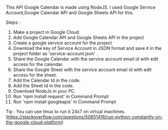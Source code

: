 This API Google Calendar is made using NodeJS.
I used Google Service Account,Google Calendar API and Google Sheets API for this.

Steps : 
1) Make a project in Google Cloud.
2) Add Google Calendar API and Google Sheets API in the project
3) Create a google service account for the project
4) Download the key of Service Account in JSON format and save it in the project folder as 'service-account.json' .
5) Share the Google Calendar with the  service account email id with edit access for the calendar.
6) Share the Google Sheet with the service account email id with edit access for the sheet.
7) Add the Calendar Id in the code.
8) Add the Sheet Id in the code.
9) Download NodeJs in your PC.
10) Run 'npm install request' in Command Prompt
11) Run 'npm install googleapis' in Command Prompt

Tip : 
You can use tmux to run it 24x7 on virtual machines.
(https://stackoverflow.com/questions/50651416/run-python-constantly-on-the-google-cloud-platform)
